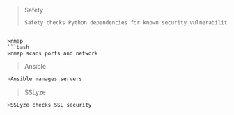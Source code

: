 >Safety
>```bash
>Safety checks Python dependencies for known security vulnerabilities and suggests the proper remediations for vulnerabilities detected.
```

>nmap
```bash
>nmap scans ports and network
```

>Ansible
```bash
>Ansible manages servers
```

>SSLyze
```bash
>SSLyze checks SSL security
```
